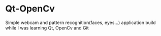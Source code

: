 Qt-OpenCv
=========

Simple webcam and pattern recognition(faces, eyes...) application build while I was learning Qt, OpenCv and Git

